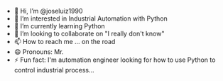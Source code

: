 - 👋 Hi, I’m @joseluiz1990
- 👀 I’m interested in Industrial Automation with Python
- 🌱 I’m currently learning Python
- 💞️ I’m looking to collaborate on "I really don't know"
- 📫 How to reach me ... on the road
- 😄 Pronouns: Mr.
- ⚡ Fun fact: I'm automation engineer looking for how to use Python to control industrial process...

<!---
joseluiz1990/joseluiz1990 is a ✨ special ✨ repository because its `README.md` (this file) appears on your GitHub profile.
You can click the Preview link to take a look at your changes.
--->
